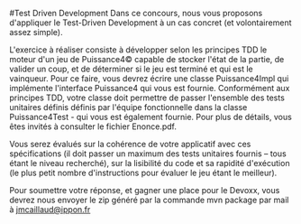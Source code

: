 #Test Driven Development
Dans ce concours, nous vous proposons d'appliquer le Test-Driven Development à un cas concret (et volontairement assez simple).

L'exercice à réaliser consiste à développer selon les principes TDD le moteur d'un jeu de Puissance4© capable de stocker l'état de la partie, de  valider un coup, et de déterminer si le jeu est terminé et qui est le vainqueur. 
Pour ce faire, vous devrez écrire une classe Puissance4Impl qui implémente l'interface Puissance4 qui vous est fournie. Conformément aux principes TDD, votre classe doit permettre de passer l'ensemble des tests unitaires définis définis par l'équipe fonctionnelle dans la classe Puissance4Test - qui vous est également fournie. Pour plus de détails, vous êtes invités à consulter le fichier Enonce.pdf.

Vous serez évalués sur la cohérence de votre applicatif avec ces spécifications (il doit passer un maximum des tests unitaires fournis – tous étant le niveau recherché), sur la lisibilité du code et sa rapidité d'exécution (le plus petit nombre d'instructions pour évaluer le jeu étant le meilleur). 

Pour soumettre votre réponse, et gagner une place pour le Devoxx, vous devrez nous envoyer le zip généré par la commande 
	mvn package
par mail à jmcaillaud@ippon.fr
